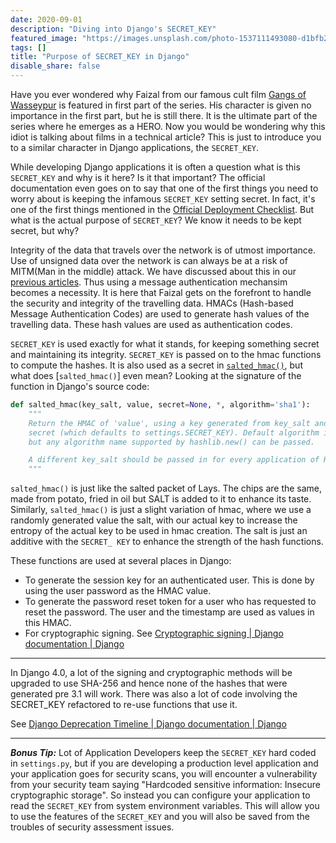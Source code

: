 ```yaml
---
date: 2020-09-01
description: "Diving into Django's SECRET_KEY"
featured_image: "https://images.unsplash.com/photo-1537111493080-d1bfb2e415ad?ixlib=rb-1.2.1&ixid=eyJhcHBfaWQiOjEyMDd9&auto=format&fit=crop&w=1950&q=80"
tags: []
title: "Purpose of SECRET_KEY in Django"
disable_share: false
---
```


Have you ever wondered why Faizal from our famous cult film [Gangs of Wasseypur](https://en.wikipedia.org/wiki/Gangs_of_Wasseypur) is featured in first part of the series. His character is given no importance in the first part, but he is still there. It is the ultimate part of the series where he emerges as a HERO. Now you would be wondering why this idiot is talking about films in a technical article? This is just to introduce you to a similar character in Django applications, the `SECRET_KEY`.

While developing Django applications it is often a question what is this `SECRET_KEY` and why is it here? Is it that important? The official documentation even goes on to say that one of the first things you need to worry about is keeping the infamous `SECRET_KEY` setting secret. In fact, it's one of the first things mentioned in the [Official Deployment Checklist](https://docs.djangoproject.com/en/3.1/howto/deployment/checklist/#deployment-checklist). But what is the actual purpose of `SECRET_KEY`? We know it needs to be kept secret, but why?

Integrity of the data that travels over the network is of utmost importance. Use of unsigned data over the network is can always be at a risk of MITM(Man in the middle) attack. We have discussed about this in our [previous articles](https://awsomsauce.tech/post/securing-stateless-apis/). Thus using a message authentication mechansim becomes a necessity. It is here that Faizal gets on the forefront to handle the security and integrity of the travelling data. HMACs (Hash-based Message Authentication Codes) are used to generate hash values of the travelling data. These hash values are used as authentication codes.

`SECRET_KEY` is used exactly for what it stands, for keeping something secret and maintaining its integrity. `SECRET_KEY` is passed on to the hmac functions to compute the hashes. It is also used as a secret in [`salted_hmac()`](https://github.com/django/django/blob/master/django/utils/crypto.py#L19), but what does [`salted_hmac()`] even mean? Looking at the signature of the function in Django's source code:

```python
def salted_hmac(key_salt, value, secret=None, *, algorithm='sha1'):
    """
    Return the HMAC of 'value', using a key generated from key_salt and a
    secret (which defaults to settings.SECRET_KEY). Default algorithm is SHA1,
    but any algorithm name supported by hashlib.new() can be passed.

    A different key_salt should be passed in for every application of HMAC.
    """
```

`salted_hmac()` is just like the salted packet of Lays. The chips are the same, made from potato, fried in oil but SALT is added to it to enhance its taste. Similarly, `salted_hmac()` is just a slight variation of hmac, where we use a randomly generated value the salt, with our actual key to increase the entropy of the actual key to be used in hmac creation. The salt is just an additive with the `SECRET_
KEY` to enhance the strength of the hash functions.


These functions are used at several places in Django:

- To generate the session key for an authenticated user. This is done by using the user password as the HMAC value.
- To generate the password reset token for a user who has requested to reset the password. The user and the timestamp are used as values in this HMAC.
- For cryptographic signing. See [Cryptographic signing | Django documentation | Django](https://docs.djangoproject.com/en/3.1/topics/signing/)

---

In Django 4.0, a lot of the signing and cryptographic methods will be upgraded to use SHA-256
and hence none of the hashes that were generated pre 3.1 will work.
There was also a lot of code involving the SECRET_KEY refactored to re-use functions that use it.

See [Django Deprecation Timeline | Django documentation | Django](https://docs.djangoproject.com/en/dev/internals/deprecation/#deprecation-removed-in-4-0)

---

___Bonus Tip:___ Lot of Application Developers keep the `SECRET_KEY` hard coded in `settings.py`, but if you are developing a production level application and your application goes for security scans, you will encounter a vulnerability from your security team saying "Hardcoded sensitive information: Insecure cryptographic storage". So instead you can configure your application to read the `SECRET_KEY` from system environment variables. This will allow you to use the features of the `SECRET_KEY` and you will also be saved from the troubles of security assessment issues.






